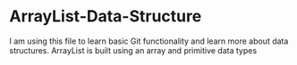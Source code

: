 # ArrayList-Data-Structure
I am using this file to learn basic Git functionality and learn more about data structures.
ArrayList is built using an array and primitive data types
